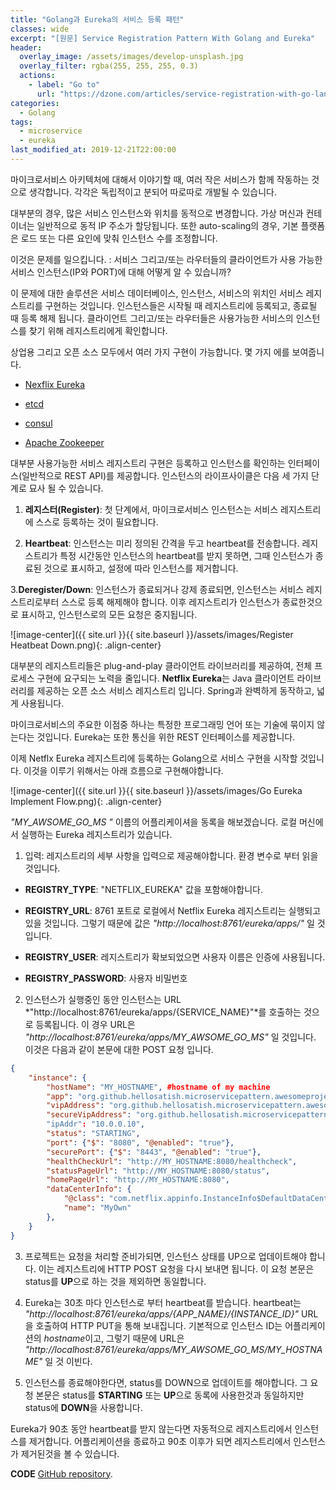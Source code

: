 ```yaml
---
title: "Golang과 Eureka의 서비스 등록 패턴"
classes: wide
excerpt: "[원문] Service Registration Pattern With Golang and Eureka"
header:
  overlay_image: /assets/images/develop-unsplash.jpg
  overlay_filter: rgba(255, 255, 255, 0.3)
  actions:
    - label: "Go to"
      url: "https://dzone.com/articles/service-registration-with-go-lang-and-eureka"
categories:
  - Golang
tags:
  - microservice
  - eureka
last_modified_at: 2019-12-21T22:00:00
---
```


마이크로서비스 아키텍처에 대해서 이야기할 때, 여러 작은 서비스가 함께 작동하는 것으로 생각합니다. 각각은 독립적이고 분되어 따로따로 개발될 수 있습니다.

대부분의 경우, 많은 서비스 인스턴스와 위치를 동적으로 변경합니다. 가상 머신과 컨테이너는 일반적으로 동적 IP 주소가 할당됩니다. 또한 auto-scaling의 경우, 기본 플랫폼은 
로드 또는 다른 요인에 맞춰 인스턴스 수를  조정합니다.

이것은 문제를 일으킵니다. : 서비스 그리고/또는 라우터들의 클라이언트가 사용 가능한 서비스 인스턴스(IP와 PORT)에 대해 어떻게 알 수 있습니까?

이 문제에 대한 솔루션은 서비스 데이터베이스, 인스턴스, 서비스의 위치인 서비스 레지스트리를 구현하는 것입니다. 인스턴스들은 시작될 때 레지스트리에 등록되고, 종료될 때 등록 해제 됩니다.
클라이언트 그리고/또는 라우터들은 사용가능한 서비스의 인스턴스를 찾기 위해 레지스트리에게 확인합니다.

상업용 그리고 오픈 소스 모두에서 여러 가지 구현이 가능합니다. 몇 가지 에를 보여줍니다.

* [Nexflix Eureka](https://github.com/Netflix/eureka)

* [etcd](https://github.com/etcd-io/etcd)

* [consul](https://www.consul.io/)

* [Apache Zookeeper](http://zookeeper.apache.org/)

대부분 사용가능한 서비스 레지스트리 구현은 등록하고 인스턴스를 확인하는 인터페이스(일반적으로 REST API)를 제공합니다. 인스턴스의 라이프사이클은 다음 세 가지 단계로 묘사 될 수 있습니다.

1. **레지스터(Register)**: 첫 단계에서, 마이크로서비스 인스턴스는 서비스 레지스트리에 스스로 등록하는 것이 필요합니다.

2. **Heartbeat**: 인스턴스는 미리 정의된 간격을 두고 heartbeat를 전송합니다. 레지스트리가 특정 시간동안 인스턴스의 heartbeat를 받지 못하면, 그때 인스턴스가 종료된 것으로 표시하고, 설정에 따라 인스턴스를 제거합니다.

3.**Deregister/Down**: 인스턴스가 종료되거나 강제 종료되면, 인스턴스는 서비스 레지스트리로부터 스스로 등록 해제해야 합니다. 이후 레지스트리가 인스턴스가 종료한것으로 표시하고, 인스턴스로의 모든 요청은 중지됩니다.

![image-center]({{ site.url }}{{ site.baseurl }}/assets/images/Register Heatbeat Down.png){: .align-center}

대부분의 레지스트리들은 plug-and-play 클라이언트 라이브러리를 제공하여, 전체 프로세스 구현에 요구되는 노력을 줄입니다. **Netflix Eureka**는 Java 클라이언트 라이브러리를 제공하는 오픈 소스 서비스 레지스트리 입니다. Spring과 완벽하게 동작하고, 넓게 사용됩니다.

마이크로서비스의 주요한 이점중 하나는 특정한 프로그래밍 언어 또는 기술에 묶이지 않는다는 것입니다. Eureka는 또한 통신을 위한 REST 인터페이스를 제공합니다. 

이제 Netflx Eureka 레지스트리에 등록하는 Golang으로 서비스 구현을 시작할 것입니다. 이것을 이루기 위해서는 아래 흐름으로 구현해야합니다.

![image-center]({{ site.url }}{{ site.baseurl }}/assets/images/Go Eureka Implement Flow.png){: .align-center}

*"MY_AWSOME_GO_MS "* 이름의 어플리케이셔을 동록을 해보겠습니다.  로컬 머신에서 실행하는 Eureka 레지스트리가 있습니다.

1. 입력: 레지스트리의 세부 사항을 입력으로 제공해야합니다. 환경 변수로 부터 읽을 것입니다.
  
  * **REGISTRY_TYPE**: "NETFLIX_EUREKA" 값을 포함해야합니다.

  * **REGISTRY_URL**: 8761 포트로 로컬에서 Netflix Eureka 레지스트리는 실행되고 있을 것입니다. 그렇기 때문에 값은 *"http://localhost:8761/eureka/apps/"* 일 것입니다.

  * **REGISTRY_USER**: 레지스트리가 확보되었으면 사용자 이름은 인증에 사용됩니다.

  * **REGISTRY_PASSWORD**: 사용자 비밀번호

2. 인스턴스가 실행중인 동안 인스턴스는 URL *"http://localhost:8761/eureka/apps/{SERVICE_NAME}"*를 호출하는 것으로 등록됩니다. 이 경우 URL은 *"http://localhost:8761/eureka/apps/MY_AWSOME_GO_MS"* 일 것입니다. 이것은 다음과 같이 본문에 대한 POST 요청 입니다.

```json
{
    "instance": {
        "hostName": "MY_HOSTNAME", #hostname of my machine
        "app": "org.github.hellosatish.microservicepattern.awesomeproject",
        "vipAddress": "org.github.hellosatish.microservicepattern.awesomeproject",
        "secureVipAddress": "org.github.hellosatish.microservicepattern.awesomeproject"
        "ipAddr": "10.0.0.10",
        "status": "STARTING",
        "port": {"$": "8080", "@enabled": "true"},
        "securePort": {"$": "8443", "@enabled": "true"},
        "healthCheckUrl": "http://MY_HOSTNAME:8080/healthcheck",
        "statusPageUrl": "http://MY_HOSTNAME:8080/status",
        "homePageUrl": "http://MY_HOSTNAME:8080",
        "dataCenterInfo": {
            "@class": "com.netflix.appinfo.InstanceInfo$DefaultDataCenterInfo", 
            "name": "MyOwn"
        },
    }
}
```

3. 프로젝트는 요청을 처리할 준비가되면, 인스턴스 상태를 UP으로 업데이트해야 합니다. 이는 레지스트리에 HTTP POST 요청을 다시 보내면 됩니다. 이 요청 본문은 status를 **UP**으로 하는 것을 제외하면 동일합니다.

4. Eureka는 30초 마다 인스턴스로 부터 heartbeat를 받습니다. heartbeat는 *"http://localhost:8761/eureka/apps/{APP_NAME}/{INSTANCE_ID}"* URL을 호출하여 HTTP PUT을 통해 보내집니다. 기본적으로 인스턴스 ID는 어플리케이션의 *hostname*이고, 그렇기 때문에 URL은 *"http://localhost:8761/eureka/apps/MY_AWSOME_GO_MS/MY_HOSTNAME"* 일 것 이빈다.

5. 인스턴스를 종료해야한다면, status를 DOWN으로 업데이트를 해야합니다. 그 요청 본문은 status를 **STARTING** 또는 **UP**으로 동록에 사용한것과 동일하지만 status에 **DOWN**을 사용합니다.


Eureka가 90초 동안 heartbeat를 받지 않는다면 자동적으로 레지스트리에서 인스턴스를 제거합니다. 어플리케이션을 종료하고 90초 이후가 되면 레지스트리에서 인스턴스가 제거된것을 볼 수 있습니다. 

**CODE**
[GitHub repository](https://github.com/hellosatish/microservice-patterns/tree/master/awesomeProject).

